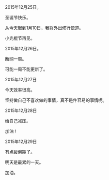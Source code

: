 2015年12月25日。

圣诞节快乐。

从今天起到1月10日，我将外出修行悟道。

小光棍节再见。

2015年12月26日。

断网一周。

可能一周不能更新了。

2015年12月27日

今天效率很高。

坚持做自己不喜欢做的事情，真不是件容易的事情呢。

2015年12月28日

给自己减压。

加油！

2015年12月29日

有点疲倦期了。

明天是最累的一天。

加油。
